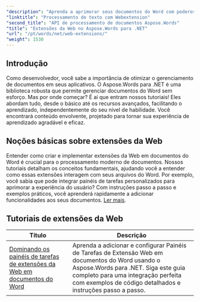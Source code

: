 ```yaml
---
"description": "Aprenda a aprimorar seus documentos do Word com poderosos complementos web, que permitem funcionalidades dinâmicas. Seja você um desenvolvedor iniciante ou experiente."
"linktitle": "Processamento de texto com Webextension"
"second_title": "API de processamento de documentos Aspose.Words"
"title": "Extensões da Web no Aspose.Words para .NET"
"url": "/pt/words/net/web-extensions/"
"weight": 1530
---
```


## Introdução

Como desenvolvedor, você sabe a importância de otimizar o gerenciamento de documentos em seus aplicativos. O Aspose.Words para .NET é uma biblioteca robusta que permite gerenciar documentos do Word sem esforço. Mas por onde começar? É aí que entram nossos tutoriais! Eles abordam tudo, desde o básico até os recursos avançados, facilitando o aprendizado, independentemente do seu nível de habilidade. Você encontrará conteúdo envolvente, projetado para tornar sua experiência de aprendizado agradável e eficaz.

## Noções básicas sobre extensões da Web

Entender como criar e implementar extensões da Web em documentos do Word é crucial para o processamento moderno de documentos. Nossos tutoriais detalham os conceitos fundamentais, ajudando você a entender como essas extensões interagem com seus arquivos do Word. Por exemplo, você sabia que pode integrar painéis de tarefas personalizados para aprimorar a experiência do usuário? Com instruções passo a passo e exemplos práticos, você aprenderá rapidamente a adicionar funcionalidades aos seus documentos. [Ler mais](./mastering-web-extension-task-panes/).

## Tutoriais de extensões da Web
| Título | Descrição |
| --- | --- |
| [Dominando os painéis de tarefas de extensões da Web em documentos do Word](./mastering-web-extension-task-panes/) | Aprenda a adicionar e configurar Painéis de Tarefas de Extensão Web em documentos do Word usando o Aspose.Words para .NET. Siga este guia completo para uma integração perfeita com exemplos de código detalhados e instruções passo a passo.|
